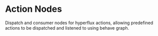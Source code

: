 # Action Nodes
Dispatch and consumer nodes for hyperflux actions, allowing predefined actions to be dispatched and listened to using behave graph.
<!-- TODO: Add State Nodes when they are implemented -->
<!-- TODO: Turn into separate pages with images -->
